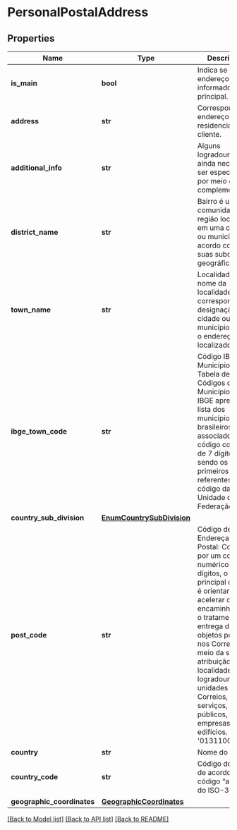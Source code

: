 # PersonalPostalAddress

## Properties
Name | Type | Description | Notes
------------ | ------------- | ------------- | -------------
**is_main** | **bool** | Indica se o endereço informado é o principal. | 
**address** | **str** | Corresponde ao endereço residencial do cliente. | 
**additional_info** | **str** | Alguns logradouros ainda necessitam ser especificados por meio de complemento. | [optional] 
**district_name** | **str** | Bairro é uma comunidade ou região localizada em uma cidade ou município de acordo com as suas subdivisões geográficas. | 
**town_name** | **str** | Localidade: O nome da localidade corresponde à designação da cidade ou município no qual o endereço está localizado.  | 
**ibge_town_code** | **str** | Código IBGE de Município. A Tabela de Códigos de Municípios do IBGE apresenta a lista dos municípios brasileiros associados a um código composto de 7 dígitos, sendo os dois primeiros referentes ao código da Unidade da Federação. | [optional] 
**country_sub_division** | [**EnumCountrySubDivision**](EnumCountrySubDivision.md) |  | 
**post_code** | **str** | Código de Endereçamento Postal: Composto por um conjunto numérico de oito dígitos, o objetivo principal do CEP é orientar e acelerar o encaminhamento, o tratamento e a entrega de objetos postados nos Correios, por meio da sua atribuição a localidades, logradouros, unidades dos Correios, serviços, órgãos públicos, empresas e edifícios. p.ex. &#x27;01311000&#x27;.  | 
**country** | **str** | Nome do país | 
**country_code** | **str** | Código do pais de acordo com o código “alpha3” do ISO-3166. | [optional] 
**geographic_coordinates** | [**GeographicCoordinates**](GeographicCoordinates.md) |  | [optional] 

[[Back to Model list]](../README.md#documentation-for-models) [[Back to API list]](../README.md#documentation-for-api-endpoints) [[Back to README]](../README.md)

